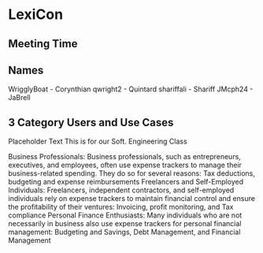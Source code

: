 # LexiCon 

## Meeting Time 

## Names
WrigglyBoat - Corynthian 
qwright2 - Quintard 
shariffali - Shariff
JMcph24 - JaBrell

## 3 Category Users and Use Cases
Placeholder Text
This is for our Soft. Engineering Class

Business Professionals:
Business professionals, such as entrepreneurs, executives, and employees, often use expense trackers to manage their business-related spending. They do so for several reasons: Tax deductions, budgeting and expense reimbursements 
Freelancers and Self-Employed Individuals:
Freelancers, independent contractors, and self-employed individuals rely on expense trackers to maintain financial control and ensure the profitability of their ventures: Invoicing, profit monitoring, and Tax compliance 
Personal Finance Enthusiasts:
Many individuals who are not necessarily in business also use expense trackers for personal financial management: Budgeting and Savings, Debt Management, and Financial Management
